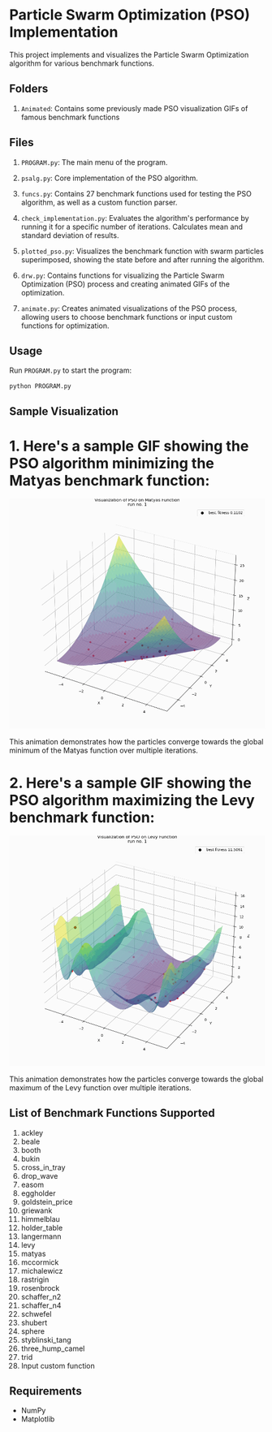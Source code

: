 # Particle Swarm Optimization (PSO) Implementation

This project implements and visualizes the Particle Swarm Optimization algorithm for various benchmark functions.

## Folders
1. `Animated`: Contains some previously made PSO visualization GIFs of famous benchmark functions

## Files
1. `PROGRAM.py`: The main menu of the program.

2. `psalg.py`: Core implementation of the PSO algorithm.

3. `funcs.py`: Contains 27 benchmark functions used for testing the PSO algorithm, as well as a custom function parser.

4. `check_implementation.py`: Evaluates the algorithm's performance by running it for a specific number of iterations. Calculates mean and standard deviation of results.

5. `plotted_pso.py`: Visualizes the benchmark function with swarm particles superimposed, showing the state before and after running the algorithm.

6. `drw.py`: Contains functions for visualizing the Particle Swarm Optimization (PSO) process and creating animated GIFs of the optimization.

7. `animate.py`: Creates animated visualizations of the PSO process, allowing users to choose benchmark functions or input custom functions for optimization.

## Usage

Run `PROGRAM.py` to start the program:
   ```
   python PROGRAM.py
   ```


## Sample Visualization

# 1. Here's a sample GIF showing the PSO algorithm minimizing the Matyas benchmark function:

![PSO minimizing Matyas benchmark function](ParticleSwarm/Animated/matyas_minimization.gif)

This animation demonstrates how the particles converge towards the global minimum of the Matyas function over multiple iterations.

# 2. Here's a sample GIF showing the PSO algorithm maximizing the Levy benchmark function:

![PSO maximizing Levy benchmark function](ParticleSwarm/Animated/levy_maximization.gif)

This animation demonstrates how the particles converge towards the global maximum of the Levy function over multiple iterations.

## List of Benchmark Functions Supported
1. ackley
2. beale
3. booth
4. bukin
5. cross_in_tray
6. drop_wave
7. easom
8. eggholder
9. goldstein_price
10. griewank
11. himmelblau
12. holder_table
13. langermann
14. levy
15. matyas
16. mccormick
17. michalewicz
18. rastrigin
19. rosenbrock
20. schaffer_n2
21. schaffer_n4
22. schwefel
23. shubert
24. sphere
25. styblinski_tang
26. three_hump_camel
27. trid
28. Input custom function

## Requirements

- NumPy
- Matplotlib
